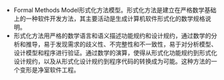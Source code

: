 - Formal Methods Model形式化方法模型。形式化方法是建立在严格数学基础上的一种软件开发方法，其主要活动是生成计算机软件形式化的数学规格说明。
- 形式化方法用严格的数学语言和语义描述功能规约和设计规约，通过数学的分析和推导，易于发现需求的歧义性、不完整性和不一致性，易于对分析模型、设计模型和程序进行验证。通过数学的演算，使得从形式化功能规约到形式化设计规约，以及从形式化设计规约到程序代码的转换成为可能。这种方法的一个变形是净室软件工程。